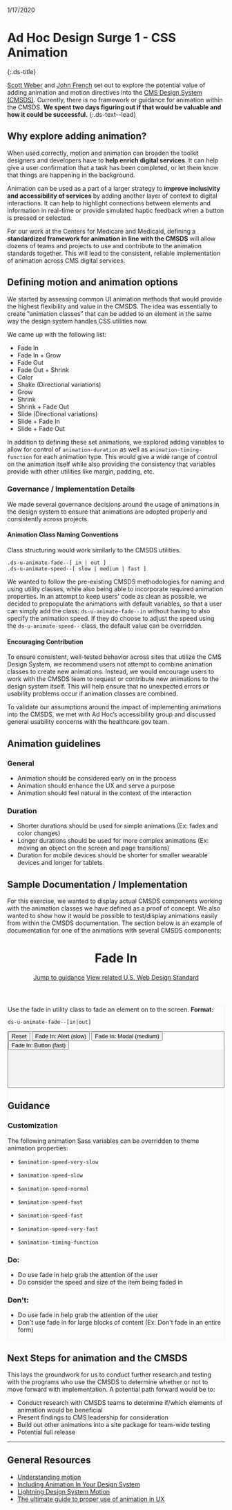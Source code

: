 <span class="ds-c-badge">1/17/2020</span>
# Ad Hoc Design Surge 1 - CSS Animation
{:.ds-title}

[Scott Weber](https://adhocteam.us/our-team/scott-weber/) and [John French](https://adhocteam.us/our-team/john-french/) set out to explore the potential value of adding animation and motion directives into the [CMS Design System (CMSDS)](https://design.cms.gov/). Currently, there is no framework or guidance for animation within the CMSDS. **We spent two days figuring out if that would be valuable and how it could be successful.**
{:.ds-text--lead}

## Why explore adding animation?

When used correctly, motion and animation can broaden the toolkit designers and developers have to **help enrich digital services**. It can help give a user confirmation that a task has been completed, or let them know that things are happening in the background.

Animation can be used as a part of a larger strategy to **improve inclusivity and accessibility of services** by adding another layer of context to digital interactions. It can help to highlight connections between elements and information in real-time or provide simulated haptic feedback when a button is pressed or selected.

For our work at the Centers for Medicare and Medicaid, defining a **standardized framework for animation in line with the CMSDS** will allow dozens of teams and projects to use and contribute to the animation standards together. This will lead to the consistent, reliable implementation of animation across CMS digital services.

## Defining motion and animation options

We started by assessing common UI animation methods that would provide the highest flexibility and value in the CMSDS. The idea was essentially to create “animation classes” that can be added to an element in the same way the design system handles CSS utilities now.

We came up with the following list: 

* Fade In
* Fade In + Grow
* Fade Out
* Fade Out + Shrink
* Color
* Shake (Directional variations)
* Grow
* Shrink
* Shrink + Fade Out
* Slide (Directional variations)
* Slide + Fade In
* Slide + Fade Out

In addition to defining these set animations, we explored adding variables to allow for control of `animation-duration` as well as `animation-timing-function` for each animation type. This would give a wide range of control on the animation itself while also providing the consistency that variables provide with other utilities like margin, padding, etc. 

### Governance / Implementation Details

We made several governance decisions around the usage of animations in the design system to ensure that animations are adopted properly and consistently across projects. 

#### Animation Class Naming Conventions

Class structuring would work similarly to the CMSDS utilities.

```
.ds-u-animate-fade--[ in | out ]
.ds-u-animate-speed--[ slow | medium | fast ] 
```

We wanted to follow the pre-existing CMSDS methodologies for naming and using utility classes, while also being able to incorporate required animation properties. In an attempt to keep users' code as clean as possible, we decided to prepopulate the animations with default variables, so that a user can simply add the class: `ds-u-animate-fade--in` without having to also specify the animation speed. If they do choose to adjust the speed using the `ds-u-animate-speed--` class, the default value can be overridden. 

#### Encouraging Contribution

To ensure consistent, well-tested behavior across sites that utilize the CMS Design System, we recommend users not attempt to combine animation classes to create new animations. Instead, we would encourage users to work with the CMSDS team to request or contribute new animations to the design system itself. This will help ensure that no unexpected errors or usability problems occur if animation classes are combined. 

To validate our assumptions around the impact of implementing animations into the CMSDS, we met with Ad Hoc’s accessibility group and discussed general usability concerns with the healthcare.gov team.


##  Animation guidelines

### General

* Animation should be considered early on in the process
* Animation should enhance the UX and serve a purpose
* Animation should feel natural in the context of the interaction

### Duration
* Shorter durations should be used for simple animations (Ex: fades and color changes)
* Longer durations should be used for more complex animations (Ex: moving an object on the screen and page transitions)
* Duration for mobile devices should be shorter for smaller wearable devices and longer for tablets


## Sample Documentation / Implementation

For this exercise, we wanted to display actual CMSDS components working with the animation classes we have defined as a proof of concept. We also wanted to show how it would be possible to test/display animations easily from within the CMSDS documentation. The section below is an example of documentation for one of the animations with several CMSDS components:

<header class="ds-u-padding--3 ds-u-sm-padding--6 ds-u-display--block ds-u-fill--gray-lightest">
	<h1 class="ds-display" id="components.alert">Fade In</h1>
	<div class="ds-u-clearfix"></div>
	<div class="ds-u-font-size--small">
		<a class="ds-u-margin-right--2" href="#guidance">Jump to guidance</a>
		<a href="https://designsystem.digital.gov/">View related U.S. Web Design Standard</a>
	</div>
</header>

<div class="ds-u-padding-x--6 ds-u-padding-y--2" style="border: 1px solid #f1f1f1">
	Use the fade in utility class to fade an element on to the screen.
	<strong>Format:</strong> <pre><code>ds-u-animate-fade--[in|out]</code></pre>
	<div class="ds-u-padding--2 ds-u-margin-y--2" style="border: 1px solid #666666">
		<button onclick="reset()" class="ds-c-button ds-c-button--primary">Reset</button>
		<button onclick="newAlert()" class="ds-c-button">Fade In: Alert (slow)</button>
		<button onclick="newModal()" class="ds-c-button">Fade In: Modal (medium)</button>
		<button onclick="newButton()" class="ds-c-button">Fade In: Button (fast)</button>
		<div class="ds-u-margin-y--2" id="add_message" style="min-height: 87px; background: #f1f1f1f1;"></div>
	</div>
	<h2 id="guidance">Guidance</h2>
	<h3> Customization</h3>
	The following animation Sass variables can be overridden to theme animation properties:
	<ul>
		<li><pre><code>$animation-speed-very-slow</code></pre></li>
		<li><pre><code>$animation-speed-slow</code></pre></li>
		<li><pre><code>$animation-speed-normal</code></pre></li>
		<li><pre><code>$animation-speed-fast</code></pre></li>
		<li><pre><code>$animation-speed-fast</code></pre></li>
		<li><pre><code>$animation-speed-very-fast</code></pre></li>
		<li><pre><code>$animation-timing-function</code></pre></li>
	</ul>
	<h3>Do:</h3>
	<ul>
		<li>Do use fade in help grab the attention of the user</li>
		<li>Do consider the speed and size of the item being faded in</li>
	</ul>
   <h3>Don't:</h3>
	<ul>
		<li>Do use fade in help grab the attention of the user</li>
		<li>Don't use fade in for large blocks of content (Ex: Don't fade in an entire form)</li>
	</ul>

</div>

## Next Steps for animation and the CMSDS

This lays the groundwork for us to conduct further research and testing with the programs who use the CMSDS to determine whether or not to move forward with implementation. A potential path forward would be to:
- Conduct research with CMSDS teams to determine if/which elements of animation would be beneficial
- Present findings to CMS leadership for consideration
- Build out other animations into a site package for team-wide testing
- Potential full release

*****

## General Resources

* [Understanding motion](https://material.io/design/motion/understanding-motion.html)
* [Including Animation In Your Design System](https://www.smashingmagazine.com/2019/02/animation-design-system/)
* [Lightning Design System Motion](https://archive-1_0_5.lightningdesignsystem.com/design/motion/)
* [The ultimate guide to proper use of animation in UX](https://uxdesign.cc/the-ultimate-guide-to-proper-use-of-animation-in-ux-10bd98614fa9)